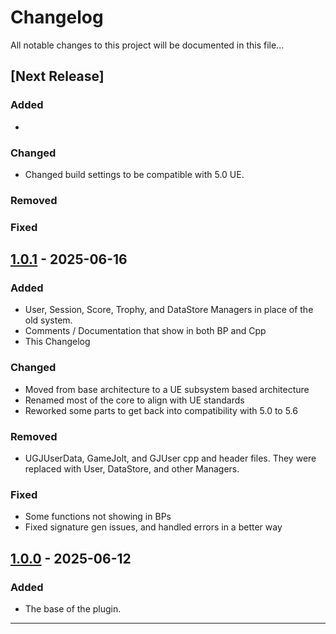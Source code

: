 # Changelog

All notable changes to this project will be documented in this file...

## [Next Release]

### Added
- 


### Changed
 
- Changed build settings to be compatible with 5.0 UE.

### Removed

### Fixed

## [1.0.1] - 2025-06-16

### Added
- User, Session, Score, Trophy, and DataStore Managers in place of the old system.
- Comments / Documentation that show in both BP and Cpp
- This Changelog

### Changed
- Moved from base architecture to a UE subsystem based architecture
- Renamed most of the core to align with UE standards
- Reworked some parts to get back into compatibility with 5.0 to 5.6

### Removed
- UGJUserData, GameJolt, and GJUser cpp and header files. They were replaced with User, DataStore, and other Managers.

### Fixed
- Some functions not showing in BPs
- Fixed signature gen issues, and handled errors in a better way

## [1.0.0] - 2025-06-12

### Added 
- The base of the plugin.

---
[1.0.1]: https://github.com/flushwhy/Game-Jolt-Plugin-Docs/releases/tag/V1.0.1
[1.0.0]: https://github.com/flushwhy/Game-Jolt-Plugin-Docs/releases/tag/V1